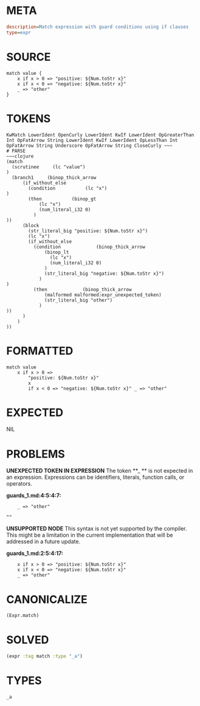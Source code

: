 # META
~~~ini
description=Match expression with guard conditions using if clauses
type=expr
~~~
# SOURCE
~~~roc
match value {
    x if x > 0 => "positive: ${Num.toStr x}"
    x if x < 0 => "negative: ${Num.toStr x}"
    _ => "other"
}
~~~
# TOKENS
~~~text
KwMatch LowerIdent OpenCurly LowerIdent KwIf LowerIdent OpGreaterThan Int OpFatArrow String LowerIdent KwIf LowerIdent OpLessThan Int OpFatArrow String Underscore OpFatArrow String CloseCurly ~~~
# PARSE
~~~clojure
(match
  (scrutinee     (lc "value")
)
  (branch1     (binop_thick_arrow
      (if_without_else
        (condition           (lc "x")
)
        (then           (binop_gt
            (lc "x")
            (num_literal_i32 0)
          )
))
      (block
        (str_literal_big "positive: ${Num.toStr x}")
        (lc "x")
        (if_without_else
          (condition             (binop_thick_arrow
              (binop_lt
                (lc "x")
                (num_literal_i32 0)
              )
              (str_literal_big "negative: ${Num.toStr x}")
            )
)
          (then             (binop_thick_arrow
              (malformed malformed:expr_unexpected_token)
              (str_literal_big "other")
            )
))
      )
    )
))
~~~
# FORMATTED
~~~roc
match value
	x if x > 0 => 
		"positive: ${Num.toStr x}"
		x
		if x < 0 => "negative: ${Num.toStr x}" _ => "other"
~~~
# EXPECTED
NIL
# PROBLEMS
**UNEXPECTED TOKEN IN EXPRESSION**
The token **_ ** is not expected in an expression.
Expressions can be identifiers, literals, function calls, or operators.

**guards_1.md:4:5:4:7:**
```roc
    _ => "other"
```
    ^^


**UNSUPPORTED NODE**
This syntax is not yet supported by the compiler.
This might be a limitation in the current implementation that will be addressed in a future update.

**guards_1.md:2:5:4:17:**
```roc
    x if x > 0 => "positive: ${Num.toStr x}"
    x if x < 0 => "negative: ${Num.toStr x}"
    _ => "other"
```


# CANONICALIZE
~~~clojure
(Expr.match)
~~~
# SOLVED
~~~clojure
(expr :tag match :type "_a")
~~~
# TYPES
~~~roc
_a
~~~
